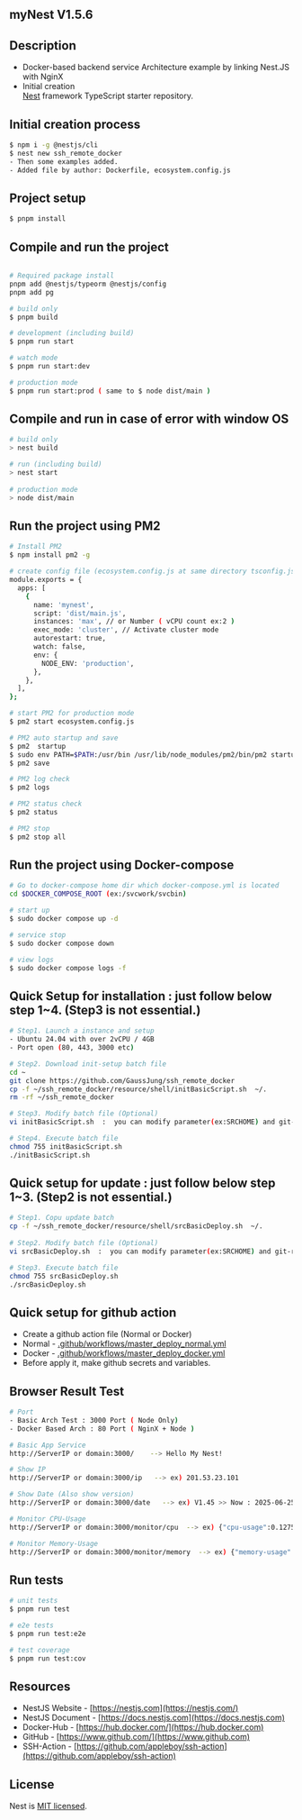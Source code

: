 ## myNest  V1.5.6

## Description
- Docker-based backend service Architecture example by linking Nest.JS with NginX  
- Initial creation  
[Nest](https://github.com/nestjs/nest) framework TypeScript starter repository.

## Initial creation process  
```bash
$ npm i -g @nestjs/cli 
$ nest new ssh_remote_docker 
- Then some examples added.   
- Added file by author: Dockerfile, ecosystem.config.js   
```

## Project setup

```bash
$ pnpm install
```

## Compile and run the project  

```bash

# Required package install
pnpm add @nestjs/typeorm @nestjs/config
pnpm add pg

# build only 
$ pnpm build 

# development (including build)
$ pnpm run start  

# watch mode
$ pnpm run start:dev

# production mode
$ pnpm run start:prod ( same to $ node dist/main )
```

## Compile and run in case of error with window OS   
```bash
# build only 
> nest build 

# run (including build)
> nest start  
 
# production mode
> node dist/main
```

## Run the project using PM2 
```bash
# Install PM2
$ npm install pm2 -g  

# create config file (ecosystem.config.js at same directory tsconfig.js )  
module.exports = {
  apps: [
    {
      name: 'mynest',
      script: 'dist/main.js',
      instances: 'max', // or Number ( vCPU count ex:2 )
      exec_mode: 'cluster', // Activate cluster mode
      autorestart: true,
      watch: false,
      env: {
        NODE_ENV: 'production',
      },
    },
  ],
};

# start PM2 for production mode 
$ pm2 start ecosystem.config.js

# PM2 auto startup and save  
$ pm2  startup  
$ sudo env PATH=$PATH:/usr/bin /usr/lib/node_modules/pm2/bin/pm2 startup systemd -u ubuntu --hp /home/ubuntu
$ pm2 save

# PM2 log check 
$ pm2 logs  

# PM2 status check 
$ pm2 status

# PM2 stop 
$ pm2 stop all 
```

## Run the project using Docker-compose 
```bash
# Go to docker-compose home dir which docker-compose.yml is located
cd $DOCKER_COMPOSE_ROOT (ex:/svcwork/svcbin)

# start up
$ sudo docker compose up -d 

# service stop 
$ sudo docker compose down  

# view logs 
$ sudo docker compose logs -f 
```

## Quick Setup for installation : just follow below step 1~4. (Step3 is not essential.)
```bash
# Step1. Launch a instance and setup
- Ubuntu 24.04 with over 2vCPU / 4GB 
- Port open (80, 443, 3000 etc) 

# Step2. Download init-setup batch file 
cd ~ 
git clone https://github.com/GaussJung/ssh_remote_docker
cp -f ~/ssh_remote_docker/resource/shell/initBasicScript.sh  ~/. 
rm -rf ~/ssh_remote_docker

# Step3. Modify batch file (Optional)
vi initBasicScript.sh  :  you can modify parameter(ex:SRCHOME) and git-repository. 

# Step4. Execute batch file 
chmod 755 initBasicScript.sh 
./initBasicScript.sh
```

## Quick setup for update : just follow below step 1~3. (Step2 is not essential.)  
```bash
# Step1. Copu update batch 
cp -f ~/ssh_remote_docker/resource/shell/srcBasicDeploy.sh  ~/.  
 
# Step2. Modify batch file (Optional)
vi srcBasicDeploy.sh  :  you can modify parameter(ex:SRCHOME) and git-repository. 

# Step3. Execute batch file 
chmod 755 srcBasicDeploy.sh 
./srcBasicDeploy.sh 
```

## Quick setup for github action 
- Create a github action file (Normal or Docker) 
- Normal - [.github/workflows/master_deploy_normal.yml](resource/sample_action/master_deploy_normal.yml)   
- Docker - [.github/workflows/master_deploy_docker.yml](resource/sample_action/master_deploy_docker.yml)   
- Before apply it, make github secrets and variables.        
 
## Browser Result Test   
```bash
# Port 
- Basic Arch Test : 3000 Port ( Node Only)
- Docker Based Arch : 80 Port ( NginX + Node ) 

# Basic App Service 
http://ServerIP or domain:3000/    --> Hello My Nest!    

# Show IP 
http://ServerIP or domain:3000/ip   --> ex) 201.53.23.101 

# Show Date (Also show version)
http://ServerIP or domain:3000/date   --> ex) V1.45 >> Now : 2025-06-25T05:48:32.363Z

# Monitor CPU-Usage 
http://ServerIP or domain:3000/monitor/cpu  --> ex) {"cpu-usage":0.12758333333333333}

# Monitor Memory-Usage 
http://ServerIP or domain:3000/monitor/memory  --> ex) {"memory-usage":0.9039504415152291}

```

## Run tests
```bash
# unit tests
$ pnpm run test

# e2e tests
$ pnpm run test:e2e

# test coverage
$ pnpm run test:cov
```

## Resources
- NestJS Website - [https://nestjs.com](https://nestjs.com/)
- NestJS Document -  [https://docs.nestjs.com](https://docs.nestjs.com) 
- Docker-Hub - [https://hub.docker.com/](https://hub.docker.com)
- GitHub - [https://www.github.com/](https://www.github.com)
- SSH-Action - [https://github.com/appleboy/ssh-action](https://github.com/appleboy/ssh-action)
   
## License
Nest is [MIT licensed](https://github.com/nestjs/nest/blob/master/LICENSE).
